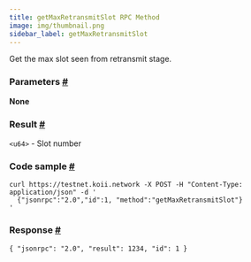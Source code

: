 ```yaml
--- 
title: getMaxRetransmitSlot RPC Method 
image: img/thumbnail.png 
sidebar_label: getMaxRetransmitSlot
---  
```


Get the max slot seen from retransmit stage.

### Parameters [#](#parameters)

**None**

### Result [#](#result)

`<u64>` - Slot number

### Code sample [#](#code-sample)

```
curl https://testnet.koii.network -X POST -H "Content-Type: application/json" -d '
  {"jsonrpc":"2.0","id":1, "method":"getMaxRetransmitSlot"}
'
```


### Response [#](#response)

```
{ "jsonrpc": "2.0", "result": 1234, "id": 1 }
```
